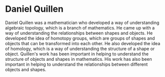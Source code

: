 # Daniel Quillen

Daniel Quillen was a mathematician who developed a way of understanding algebraic topology, which is a branch of mathematics. He came up with a way of understanding the relationships between shapes and objects. He developed the idea of homotopy groups, which are groups of shapes and objects that can be transformed into each other. He also developed the idea of homology, which is a way of understanding the structure of a shape or object. Quillen's work has been important in helping to understand the structure of objects and shapes in mathematics. His work has also been important in helping to understand the relationships between different objects and shapes.
